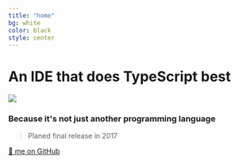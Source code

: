 ```yaml
---
title: "home"
bg: white
color: black
style: center
---
```


# An IDE that does TypeScript best

<img src="https://raw.githubusercontent.com/TypeScriptBuilder/tsb/master/resources/icon.png"/>

### Because it's not just another programming language

> Planed final release in 2017

<span id="forkongithub">
  <a href="{{ site.source_link }}" class="bg-blue">
    🌟 me on GitHub
  </a>
</span>
